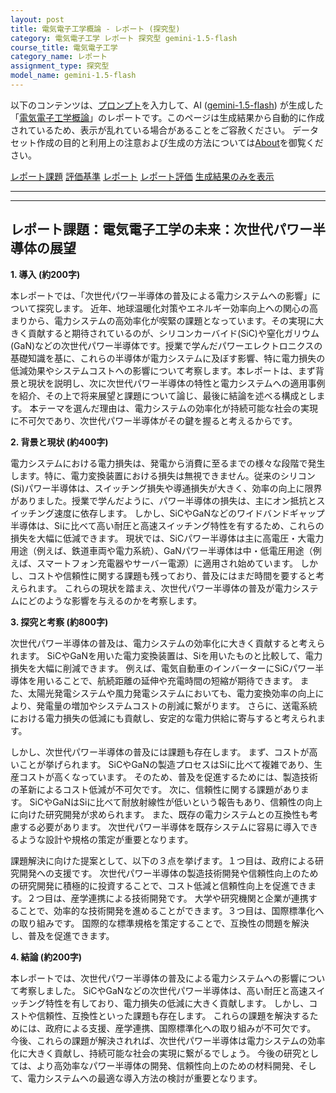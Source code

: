 ```yaml
---
layout: post
title: 電気電子工学概論 - レポート (探究型)
category: 電気電子工学 レポート 探究型 gemini-1.5-flash
course_title: 電気電子工学
category_name: レポート
assignment_type: 探究型
model_name: gemini-1.5-flash
---
```


以下のコンテンツは、[プロンプト](http://127.0.0.1:8000/generated/電気電子工学/gemini-1.5-flash/prompt_レポート-探究型.md)を入力して、AI ([gemini-1.5-flash](contents/gemini-1.5-flash)) が生成した「[電気電子工学概論](/contents/電気電子工学/)」のレポートです。このページは生成結果から自動的に作成されているため、表示が乱れている場合があることをご容赦ください。
データセット作成の目的と利用上の注意および生成の方法については[About](/About)を御覧ください。

[レポート課題](../レポート課題-探究型)
[評価基準](../評価基準-探究型)
[レポート](../レポート-探究型)
[レポート評価](../レポート評価-探究型)
[生成結果のみを表示](http://127.0.0.1:8000/generated/電気電子工学/gemini-1.5-flash/レポート-探究型.md)
  

***
***
  
## レポート課題：電気電子工学の未来：次世代パワー半導体の展望

**1. 導入 (約200字)**

本レポートでは、「次世代パワー半導体の普及による電力システムへの影響」について探究します。  近年、地球温暖化対策やエネルギー効率向上への関心の高まりから、電力システムの高効率化が喫緊の課題となっています。その実現に大きく貢献すると期待されているのが、シリコンカーバイド(SiC)や窒化ガリウム(GaN)などの次世代パワー半導体です。授業で学んだパワーエレクトロニクスの基礎知識を基に、これらの半導体が電力システムに及ぼす影響、特に電力損失の低減効果やシステムコストへの影響について考察します。本レポートは、まず背景と現状を説明し、次に次世代パワー半導体の特性と電力システムへの適用事例を紹介、その上で将来展望と課題について論じ、最後に結論を述べる構成とします。  本テーマを選んだ理由は、電力システムの効率化が持続可能な社会の実現に不可欠であり、次世代パワー半導体がその鍵を握ると考えるからです。


**2. 背景と現状 (約400字)**

電力システムにおける電力損失は、発電から消費に至るまでの様々な段階で発生します。特に、電力変換装置における損失は無視できません。従来のシリコン(Si)パワー半導体は、スイッチング損失や導通損失が大きく、効率の向上に限界がありました。授業で学んだように、パワー半導体の損失は、主にオン抵抗とスイッチング速度に依存します。  しかし、SiCやGaNなどのワイドバンドギャップ半導体は、Siに比べて高い耐圧と高速スイッチング特性を有するため、これらの損失を大幅に低減できます。  現状では、SiCパワー半導体は主に高電圧・大電力用途（例えば、鉄道車両や電力系統）、GaNパワー半導体は中・低電圧用途（例えば、スマートフォン充電器やサーバー電源）に適用され始めています。  しかし、コストや信頼性に関する課題も残っており、普及にはまだ時間を要すると考えられます。  これらの現状を踏まえ、次世代パワー半導体の普及が電力システムにどのような影響を与えるのかを考察します。


**3. 探究と考察 (約800字)**

次世代パワー半導体の普及は、電力システムの効率化に大きく貢献すると考えられます。  SiCやGaNを用いた電力変換装置は、Siを用いたものと比較して、電力損失を大幅に削減できます。  例えば、電気自動車のインバーターにSiCパワー半導体を用いることで、航続距離の延伸や充電時間の短縮が期待できます。  また、太陽光発電システムや風力発電システムにおいても、電力変換効率の向上により、発電量の増加やシステムコストの削減に繋がります。  さらに、送電系統における電力損失の低減にも貢献し、安定的な電力供給に寄与すると考えられます。

しかし、次世代パワー半導体の普及には課題も存在します。  まず、コストが高いことが挙げられます。  SiCやGaNの製造プロセスはSiに比べて複雑であり、生産コストが高くなっています。  そのため、普及を促進するためには、製造技術の革新によるコスト低減が不可欠です。  次に、信頼性に関する課題があります。  SiCやGaNはSiに比べて耐放射線性が低いという報告もあり、信頼性の向上に向けた研究開発が求められます。  また、既存の電力システムとの互換性も考慮する必要があります。  次世代パワー半導体を既存システムに容易に導入できるような設計や規格の策定が重要となります。

課題解決に向けた提案として、以下の３点を挙げます。１つ目は、政府による研究開発への支援です。  次世代パワー半導体の製造技術開発や信頼性向上のための研究開発に積極的に投資することで、コスト低減と信頼性向上を促進できます。２つ目は、産学連携による技術開発です。  大学や研究機関と企業が連携することで、効率的な技術開発を進めることができます。３つ目は、国際標準化への取り組みです。  国際的な標準規格を策定することで、互換性の問題を解決し、普及を促進できます。


**4. 結論 (約200字)**

本レポートでは、次世代パワー半導体の普及による電力システムへの影響について考察しました。  SiCやGaNなどの次世代パワー半導体は、高い耐圧と高速スイッチング特性を有しており、電力損失の低減に大きく貢献します。  しかし、コストや信頼性、互換性といった課題も存在します。  これらの課題を解決するためには、政府による支援、産学連携、国際標準化への取り組みが不可欠です。  今後、これらの課題が解決されれば、次世代パワー半導体は電力システムの効率化に大きく貢献し、持続可能な社会の実現に繋がるでしょう。  今後の研究としては、より高効率なパワー半導体の開発、信頼性向上のための材料開発、そして、電力システムへの最適な導入方法の検討が重要となります。
